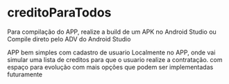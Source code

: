 # creditoParaTodos

Para compilação do APP, realize a build de um APK no Android Studio ou Compile direto pelo ADV do Android Studio

APP bem simples com cadastro de usuario Localmente no APP, onde vai simular uma lista de creditos para que o usuario realize a contratação. com espaço para evolução com mais opções
que podem ser implementadas futuramente
